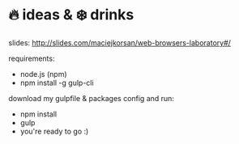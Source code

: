 # 🔥 ideas & ❄️ drinks

slides: 
http://slides.com/maciejkorsan/web-browsers-laboratory#/

requirements:
- node.js (npm)
- npm install -g gulp-cli 

download my gulpfile &amp; packages config and run:
- npm install
- gulp
- you're ready to go :)

